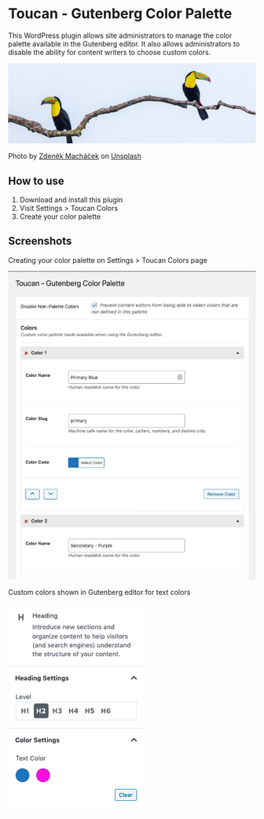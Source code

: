 # Toucan - Gutenberg Color Palette

This WordPress plugin allows site administrators to manage the color palette available in the Gutenberg editor. It also
allows administrators to disable the ability for content writers to choose custom colors.

![Picture of two toucans](.wordpress-org/banner-772x250.jpg)

Photo by [Zdeněk Macháček](https://unsplash.com/@zmachacek?utm_source=unsplash&utm_medium=referral&utm_content=creditCopyText) on [Unsplash](https://unsplash.com/s/photos/toucan?utm_source=unsplash&utm_medium=referral&utm_content=creditCopyText)

## How to use

1. Download and install this plugin
1. Visit Settings > Toucan Colors
1. Create your color palette  

## Screenshots

Creating your color palette on Settings > Toucan Colors page

![settings page](.wordpress-org/screenshot-1.png)

Custom colors shown in Gutenberg editor for text colors

![editor pane](.wordpress-org/screenshot-2.png)
